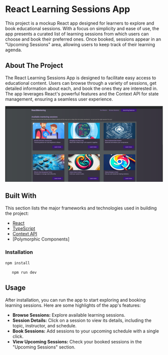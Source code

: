 
# React Learning Sessions App

This project is a mockup React app designed for learners to explore and book educational sessions. With a focus on simplicity and ease of use, the app presents a curated list of learning sessions from which users can choose and book their preferred ones. Once booked, sessions appear in an "Upcoming Sessions" area, allowing users to keep track of their learning agenda.

## About The Project

The React Learning Sessions App is designed to facilitate easy access to educational content. Users can browse through a variety of sessions, get detailed information about each, and book the ones they are interested in. The app leverages React's powerful features and the Context API for state management, ensuring a seamless user experience.

![App Screenshot](public/Screenshot%202024-04-03%20at%2015-24-03%20Vite%20React%20TS.png)

## Built With

This section lists the major frameworks and technologies used in building the project:

- [React](https://reactjs.org/)
- [TypeScript](https://www.typescriptlang.org/)
- [Context API](https://reactjs.org/docs/context.html)
- [Polymorphic Components]

### Installation

   ```
   npm install
   ```
```
   npm run dev
   ```

## Usage

After installation, you can run the app to start exploring and booking learning sessions. Here are some highlights of the app's features:

- **Browse Sessions:** Explore available learning sessions.
- **Session Details:** Click on a session to view its details, including the topic, instructor, and schedule.
- **Book Sessions:** Add sessions to your upcoming schedule with a single click.
- **View Upcoming Sessions:** Check your booked sessions in the "Upcoming Sessions" section.